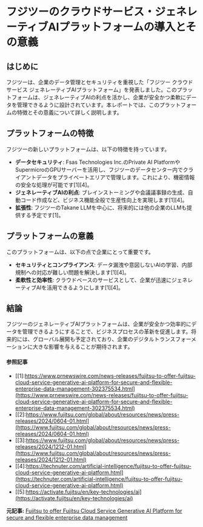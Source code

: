 # フジツーのクラウドサービス・ジェネレーティブAIプラットフォームの導入とその意義

## はじめに

フジツーは、企業のデータ管理とセキュリティを重視した「フジツー クラウド サービス ジェネレーティブAIプラットフォーム」を発表しました。このプラットフォームは、ジェネレーティブAIの利点を活かし、企業が安全かつ柔軟にデータを管理できるように設計されています。本レポートでは、このプラットフォームの特徴とその意義について詳しく説明します。

## プラットフォームの特徴

フジツーの新しいプラットフォームは、以下の特徴を持っています。

- **データセキュリティ**: Fsas Technologies Inc.のPrivate AI PlatformやSupermicroのGPUサーバーを活用し、フジツーのデータセンター内でクライアントデータをプライベートエリアで管理します。これにより、機密情報の安全な処理が可能です[1][4]。
- **ジェネレーティブAIの利点**: ブレインストーミングや会議議事録の生成、自動コード作成など、ビジネス機能全般で生産性向上を実現します[1][4]。
- **拡張性**: フジツーのTakane LLMを中心に、将来的には他の企業のLLMも提供する予定です[1]。

## プラットフォームの意義

このプラットフォームは、以下の点で企業にとって重要です。

- **セキュリティとコンプライアンス**: データ漏洩や意図しないAIの学習、内部規制への対応が難しい問題を解決します[1][4]。
- **柔軟性と効率性**: クラウドベースのサービスとして、企業が迅速にジェネレーティブAIを活用できるようにします[1][4]。

## 結論

フジツーのジェネレーティブAIプラットフォームは、企業が安全かつ効率的にデータを管理できるようにすることで、ビジネスプロセスの革新を促進します。将来的には、グローバル展開も予定されており、企業のデジタルトランスフォーメーションに大きな影響を与えることが期待されます。
#### 参照記事
- [[1]:https://www.prnewswire.com/news-releases/fujitsu-to-offer-fujitsu-cloud-service-generative-ai-platform-for-secure-and-flexible-enterprise-data-management-302375534.html](https://www.prnewswire.com/news-releases/fujitsu-to-offer-fujitsu-cloud-service-generative-ai-platform-for-secure-and-flexible-enterprise-data-management-302375534.html)
- [[2]:https://www.fujitsu.com/global/about/resources/news/press-releases/2024/0604-01.html](https://www.fujitsu.com/global/about/resources/news/press-releases/2024/0604-01.html)
- [[3]:https://www.fujitsu.com/global/about/resources/news/press-releases/2024/1212-01.html](https://www.fujitsu.com/global/about/resources/news/press-releases/2024/1212-01.html)
- [[4]:https://technuter.com/artificial-intelligence/fujitsu-to-offer-fujitsu-cloud-service-generative-ai-platform.html](https://technuter.com/artificial-intelligence/fujitsu-to-offer-fujitsu-cloud-service-generative-ai-platform.html)
- [[5]:https://activate.fujitsu/en/key-technologies/ai](https://activate.fujitsu/en/key-technologies/ai)


**元記事:** [Fujitsu to offer Fujitsu Cloud Service Generative AI Platform for secure and flexible enterprise data management](https://www.prnewswire.com/news-releases/fujitsu-to-offer-fujitsu-cloud-service-generative-ai-platform-for-secure-and-flexible-enterprise-data-management-302375534.html)